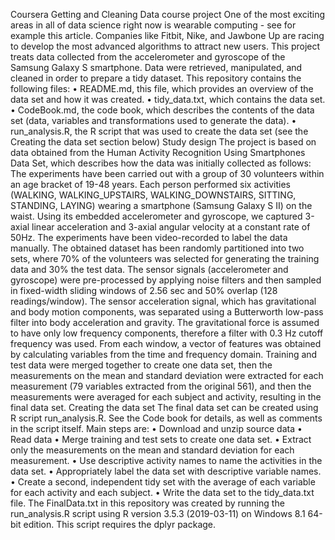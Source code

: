 Coursera Getting and Cleaning Data course project
One of the most exciting areas in all of data science right now is wearable computing - see for example this article. Companies like Fitbit, Nike, and Jawbone Up are racing to develop the most advanced algorithms to attract new users.
This project treats data collected from the accelerometer and gyroscope of the Samsung Galaxy S smartphone. Data were retrieved, manipulated, and cleaned in order to prepare a tidy dataset.
This repository contains the following files:
•	README.md, this file, which provides an overview of the data set and how it was created.
•	tidy_data.txt, which contains the data set.
•	CodeBook.md, the code book, which describes the contents of the data set (data, variables and transformations used to generate the data).
•	run_analysis.R, the R script that was used to create the data set (see the Creating the data set section below)
Study design
The project is based on data obtained from the Human Activity Recognition Using Smartphones Data Set, which describes how the data was initially collected as follows:
The experiments have been carried out with a group of 30 volunteers within an age bracket of 19-48 years. Each person performed six activities (WALKING, WALKING_UPSTAIRS, WALKING_DOWNSTAIRS, SITTING, STANDING, LAYING) wearing a smartphone (Samsung Galaxy S II) on the waist. Using its embedded accelerometer and gyroscope, we captured 3-axial linear acceleration and 3-axial angular velocity at a constant rate of 50Hz. The experiments have been video-recorded to label the data manually. The obtained dataset has been randomly partitioned into two sets, where 70% of the volunteers was selected for generating the training data and 30% the test data.
The sensor signals (accelerometer and gyroscope) were pre-processed by applying noise filters and then sampled in fixed-width sliding windows of 2.56 sec and 50% overlap (128 readings/window). The sensor acceleration signal, which has gravitational and body motion components, was separated using a Butterworth low-pass filter into body acceleration and gravity. The gravitational force is assumed to have only low frequency components, therefore a filter with 0.3 Hz cutoff frequency was used. From each window, a vector of features was obtained by calculating variables from the time and frequency domain.
Training and test data were merged together to create one data set, then the measurements on the mean and standard deviation were extracted for each measurement (79 variables extracted from the original 561), and then the measurements were averaged for each subject and activity, resulting in the final data set.
Creating the data set
The final data set can be created using R script run_analysis.R. See the Code book for details, as well as comments in the script itself. Main steps are:
•	Download and unzip source data
•	Read data
•	Merge training and test sets to create one data set.
•	Extract only the measurements on the mean and standard deviation for each measurement.
•	Use descriptive activity names to name the activities in the data set.
•	Appropriately label the data set with descriptive variable names.
•	Create a second, independent tidy set with the average of each variable for each activity and each subject.
•	Write the data set to the tidy_data.txt file.
The FinalData.txt in this repository was created by running the run_analysis.R script using R version 3.5.3 (2019-03-11) on Windows 8.1 64-bit edition.
This script requires the dplyr package.
